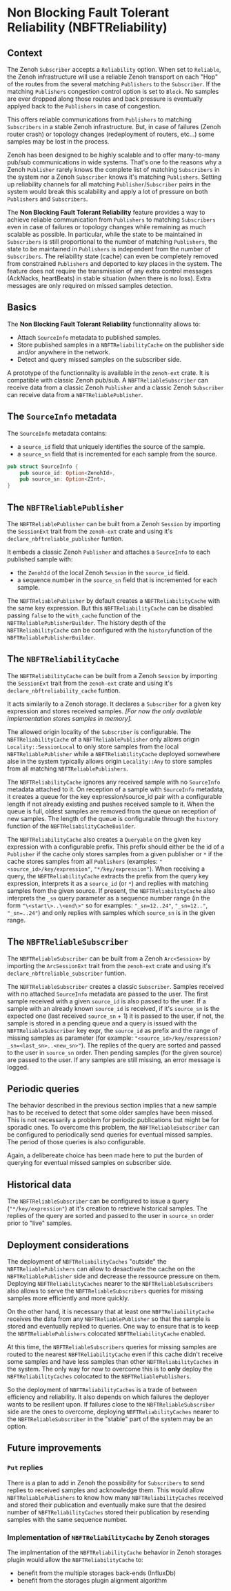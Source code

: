 # Non Blocking Fault Tolerant Reliability (NBFTReliability)

## Context

The Zenoh `Subscriber` accepts a `Reliability` option. When set to `Reliable`, the Zenoh infrastructure will use a reliable Zenoh transport on each "Hop" of the routes from the several matching `Publishers` to the `Subscriber`. If the matching `Publishers` congestion control option is set to `Block`. No samples are ever dropped along those routes and back pressure is eventually applyed back to the `Publishers` in case of congestion. 

This offers reliable communications from `Publishers` to matching `Subscribers` in a stable Zenoh infrastructure. But, in case of failures (Zenoh router crash) or topology changes (redeployment of routers, etc...) some samples may be lost in the process. 

Zenoh has been designed to be highly scalable and to offer many-to-many pub/sub communications in wide systems. That's one fo the reasons why a Zenoh `Publisher` rarely knows the complete list of matching `Subscribers` in the system nor a Zenoh `Subscriber` knows it's matching `Publishers`. Setting up reliability channels for all matching `Publisher`/`Subscriber` pairs in the system would break this scalability and apply a lot of pressure on both `Publishers` and `Subscribers`.

The **Non Blocking Fault Tolerant Reliability** feature provides a way to achieve reliable communication from `Publishers` to matching `Subscribers` even in case of failures or topology changes while remaining as much scalable as possible. In particular, while the state to be maintained in `Subscribers` is still proportional to the number of matching `Publishers`, the state to be maintained in `Publishers` is independent from the number of `Subscribers`. The reliability state (cache) can even be completely removed from constrained `Publishers` and deported to key places in the system. The feature does not require the transmission of any extra control messages (AckNacks, heartBeats) in stable situation (when there is no loss). Extra messages are only required on missed samples detection.

## Basics

The **Non Blocking Fault Tolerant Reliability** functionnality allows to: 

* Attach `SourceInfo` metadata to published samples.
* Store published samples in a `NBFTReliabilityCache` on the publisher side and/or anywhere in the network.
* Detect and query missed samples on the subscriber side.

A prototype of the functionnality is available in the `zenoh-ext` crate. It is compatible with classic Zenoh pub/sub. A `NBFTReliableSubscriber` can receive data from a classic Zenoh `Publisher` and a classic Zenoh `Subscriber` can receive data from a `NBFTReliablePublisher`.

## The `SourceInfo` metadata

The `SourceInfo` metadata contains: 
* a `source_id` field that uniquely identifies the source of the sample.
* a `source_sn` field that is incremented for each sample from the source.

```rust
pub struct SourceInfo {
    pub source_id: Option<ZenohId>,
    pub source_sn: Option<ZInt>,
}
```

## The `NBFTReliablePublisher`

The `NBFTReliablePublisher` can be built from a Zenoh `Session` by importing the `SessionExt` trait from the `zenoh-ext` crate and using it's `declare_nbftreliable_publisher` funtion.

It embeds a classic Zenoh `Publisher` and attaches a `SourceInfo` to each published sample with:
* the `ZenohId` of the local Zenoh `Session` in the `source_id` field.
* a sequence number in the `source_sn` field that is incremented for each sample.

The `NBFTReliablePublisher` by default creates a `NBFTReliabilityCache` with the same key expression. But this `NBFTReliabilityCache` can be disabled passing `false` to the `with_cache` function of the `NBFTReliablePublisherBuilder`.
The history depth of the `NBFTReliabilityCache` can be configured with the `history`function of the `NBFTReliablePublisherBuilder`.

## The `NBFTReliabilityCache`

The `NBFTReliabilityCache` can be built from a Zenoh `Session` by importing the `SessionExt` trait from the `zenoh-ext` crate and using it's `declare_nbftreliability_cache` funtion.

It acts similarily to a Zenoh storage. It declares a `Subscriber` for a given key expression and stores received samples. *[For now the only available implementation stores samples in memory].*

The allowed origin locality of the `Subscriber` is configurable. The `NBFTReliabilityCache` of a `NBFTReliablePublisher` only allows origin `Locality::SessionLocal` to only store samples from the local `NBFTReliablePublisher` while a `NBFTReliabilityCache` deployed somewhere alse in the system typically allows origin `Locality::Any` to store samples from all matching `NBFTReliablePublishers`.

The `NBFTReliabilityCache` ignores any received sample with no `SourceInfo` metadata attached to it. On reception of a sample with `SourceInfo` metadata, it creates a queue for the key expression/source_id pair with a configurable length if not already existing and pushes received sample to it. When the queue is full, oldest samples are removed from the queue on reception of new samples. The length of the queue is configurable through the `history` function of the `NBFTReliabilityCacheBuilder`. 

The `NBFTReliabilityCache` also creates a `Queryable` on the given key expression with a configurable prefix. This prefix should either be the id of a `Publisher` if the cache only stores samples from a given publisher or `*` if the cache stores samples from all `Publishers` (examples: `"<source_id>/key/expression"`, `"*/key/expression"`). When receiving a query, the `NBFTReliabilityCache` extracts the prefix from the query key expression, interprets it as a `source_id` (or `*`) and replies with matching samples from the given source. If present, the `NBFTReliabilityCache` also interprets the `_sn` query parameter as a sequence number range (in the form `"\<start\>..\<end\>"` so for examples: `"_sn=12..24"`, `"_sn=12.."`, `"_sn=..24"`) and only replies with samples which `source_sn` is in the given range.

## The `NBFTReliableSubscriber`

The `NBFTReliableSubscriber` can be built from a Zenoh `Arc<Session>` by importing the `ArcSessionExt` trait from the `zenoh-ext` crate and using it's `declare_nbftreliable_subscriber` funtion.

The `NBFTReliableSubscriber` creates a classic `Subscriber`. Samples received with no attached `SourceInfo` metadata are passed to the user. The first sample received with a given `source_id` is also passed to the user. If a sample with an already known `source_id` is received, if it's `source_sn` is the expected one (last received `source_sn` + 1) it is passed to the user, if not, the sample is stored in a pending queue and a query is issued with the `NBFTReliableSubscriber` key expr, the `source_id` as prefix and the range of missing samples as parameter (for example: `"<source_id>/key/expression?_sn=<last_sn>..<new_sn>"`). The replies of the query are sorted and passed to the user in `source_sn` order. Then pending samples (for the given source) are passed to the user. If any samples are still missing, an error message is logged.

## Periodic queries

The behavior described in the previous section implies that a new sample has to be received to detect that some older samples have been missed. This is not necessarily a problem for periodic publications but might be for sporadic ones. To overcome this problem, the `NBFTReliableSubscriber` can be configured to periodically send queries for eventual missed samples. The period of those queries is also configurable. 

Again, a delibereate choice has been made here to put the burden of querying for eventual missed samples on subscriber side.

## Historical data

The `NBFTReliableSubscriber` can be configured to issue a query (`"*/key/expression"`) at it's creation to retrieve historical samples. The replies of the query are sorted and passed to the user in `source_sn` order prior to "live" samples.

## Deployment considerations

The deployment of `NBFTReliabilityCaches` "outside" the `NBFTReliablePublishers` can allow to desactivate the cache on the `NBFTReliablePublisher` side and decrease the ressource pressure on them. Deploying `NBFTReliabilityCaches` nearer to the `NBFTReliableSubscribers` also allows to serve the `NBFTReliableSubscribers` queries for missing samples more efficiently and more quickly.

On the other hand, it is necessary that at least one `NBFTReliabilityCache` receives the data from any `NBFTReliablePublisher` so that the sample is stored and eventually replied to queries. One way to ensure that is to keep the `NBFTReliablePublishers` colocated `NBFTReliabilityCache` enabled.

At this time, the `NBFTReliableSubscribers` queries for missing samples are routed to the nearest `NBFTReliabilityCache` even if this cache didn't receive some samples and have less samples than other `NBFTReliabilityCaches` in the system. The only way for now to overcome this is to **only** deploy the `NBFTReliabilityCaches` colocated to the `NBFTReliablePublishers`.

So the deployment of `NBFTReliabilityCaches` is a trade of between efficiency and reliability. It also depends on which failures the deployer wants to be resilient upon. If failures close to the `NBFTReliableSubscriber` side are the ones to overcome, deploying `NBFTReliabilityCaches` nearer to the `NBFTReliableSubscriber` in the "stable" part of the system may be an option.

## Future improvements

### `Put` replies

There is a plan to add in Zenoh the possibility for `Subscribers` to send replies to received samples and acknowledge them. This would allow `NBFTReliablePublishers` to know how many `NBFTReliabilityCaches` received and stored their publication and eventually make sure that the desired number of `NBFTReliabilityCaches` stored their publication by resending samples with the same sequence number.

### Implementation of `NBFTReliabilityCache` by Zenoh storages

The implmentation of the `NBFTReliabilityCache` behavior in Zenoh storages plugin would allow the `NBFTReliabilityCache` to:
* benefit from the multiple storages back-ends (InfluxDb)
* benefit from the storages plugin alignment algorithm
